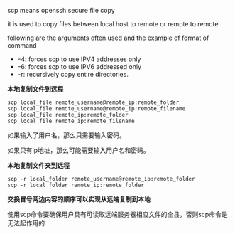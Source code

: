 scp means openssh secure file copy 

it is used to copy files between local host to remote or remote to remote

following are the arguments often used and the example of format of command

- -4: forces scp to use IPV4 addresses only
- -6: forces scp to use IPV6 addressed only
- -r: recursively copy entire directories.

**本地复制文件到远程**

```shell
scp local_file remote_username@remote_ip:remote_folder
scp local_file remote_username@remote_ip:remote_filename
scp local_file remote_ip:remote_folder
scp local_file remote_ip:remote_filename
```



如果输入了用户名，那么只需要输入密码。

如果只有ip地址，那么可能需要输入用户名和密码。

**本地复制文件夹到远程**

```
scp -r local_folder remote_username@remote_ip:remote_folder
scp -r local_folder remote_ip:remote_folder
```

**交换冒号两边内容的顺序可以实现从远端复制到本地**

使用scp命令要确保用户具有可读取远端服务器相应文件的全县，否则scp命令是无法起作用的

